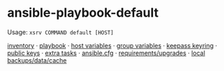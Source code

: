 # ansible-playbook-default

Usage: `xsrv COMMAND default [HOST]`

[inventory](inventory.yml) · [playbook](playbook.yml) · [host variables](host_vars/) · [group variables](group_vars/) · [keepass keyring](default.kdbx) · [public keys](public_keys/) · [extra tasks](playbooks/) · [ansible.cfg](playbooks/) · [requirements/upgrades](requirements.yml) · [local backups/data/cache](data/)

<!--
## Monitoring
insert netdata badges here
-->

<!-- ## Documentation -->
<!-- ![](diagram.png) Source ([Dia]((https://packages.debian.org/buster/dia)): [diagram.dia](diagram.dia) -->
<!-- - **Adding/removing/provisioning hosts: [PROXMOX.md](PROXMOX.md), [DEBIAN-SERVER-SETUP.md](DEBIAN-SERVER-SETUP.md), [NAMING.md](NAMING.md) -->
<!-- - **Workstations:** [WORKSTATION-DEBIAN.md](WORKSTATION-DEBIAN.md); [WORKSTATION-WINDOWS.md](WORKSTATION-WINDOWS.md) -->
<!-- - **Printers:** [PRINTERS.md](PRINTERS.md) -->
<!-- - **Phones:** [PHONES.md](PHONES.md) -->
<!-- - **Cameras:** [CAMERAS.md](CAMERAS.md) -->
<!-- - **Appliances:** [APPLIANCES.md](APPLIANCES.md) -->
<!-- - **Licenses: [LICENSES.md](LICENSES.md) -->
<!-- - **Maintenance:** [MAINTENANCE.md](MAINTENANCE.md) -->

<!-- ### Network -->
<!-- #### VLANs
```yaml
- number: 1
  description: all company
  switch: sw1
  ports: 1-24
  networks: 10.0.0.0/24
- number: 2
  description: guest wifi
  switch: sw2
  ports: 25-26
  networks: 192.168.2.0/24, 192.168.3.0/24
```
-->
<!-- #### Networks 
```yaml
- network: 10.0.0.0/24
  addressing: static
  
<!--:** All IP addresses are static. There is a single network 192.168.0.0/24. Routing/NAT/firewall: [PFSENSE.md](PFSENSE.md) -->